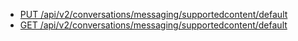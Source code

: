 * [PUT /api/v2/conversations/messaging/supportedcontent/default](https://developer.genesys.cloud/devapps/api-explorer#put-api-v2-conversations-messaging-supportedcontent-default)
* [GET /api/v2/conversations/messaging/supportedcontent/default](https://developer.genesys.cloud/devapps/api-explorer#get-api-v2-conversations-messaging-supportedcontent-default)

